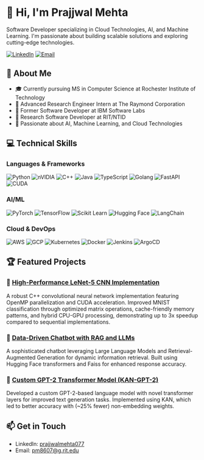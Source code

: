 # 👋 Hi, I'm Prajjwal Mehta

Software Developer specializing in Cloud Technologies, AI, and Machine Learning. I'm passionate about building scalable solutions and exploring cutting-edge technologies.

[![LinkedIn](https://img.shields.io/badge/LinkedIn-0077B5?style=for-the-badge&logo=linkedin&logoColor=white)](https://linkedin.com/in/prajjwalmehta077)
[![Email](https://img.shields.io/badge/Email-D14836?style=for-the-badge&logo=gmail&logoColor=white)](mailto:pm8607@g.rit.edu)

## 🚀 About Me
- 🎓 Currently pursuing MS in Computer Science at Rochester Institute of Technology
- 💼 Advanced Research Engineer Intern at The Raymond Corporation
- 🌟 Former Software Developer at IBM Software Labs
- 🔬 Research Software Developer at RIT/NTID
- 🎯 Passionate about AI, Machine Learning, and Cloud Technologies

## 💻 Technical Skills

### Languages & Frameworks
![Python](https://img.shields.io/badge/Python-3776AB?style=flat-square&logo=python&logoColor=white)
![nVIDIA](https://img.shields.io/badge/cuda-000000.svg?style=for-the-badge&logo=nVIDIA&logoColor=green)
![C++](https://img.shields.io/badge/C++-00599C?style=flat-square&logo=c%2B%2B&logoColor=white)
![Java](https://img.shields.io/badge/Java-ED8B00?style=flat-square&logo=openjdk&logoColor=white)
![TypeScript](https://img.shields.io/badge/TypeScript-007ACC?style=flat-square&logo=typescript&logoColor=white)
![Golang](https://img.shields.io/badge/Go-00ADD8?style=flat-square&logo=go&logoColor=white)
![FastAPI](https://img.shields.io/badge/FastAPI-009688?style=flat-square&logo=fastapi&logoColor=white)
![CUDA](https://img.shields.io/badge/CUDA-76B900?style=flat-square&logo=nvidia&logoColor=white)

### AI/ML
![PyTorch](https://img.shields.io/badge/PyTorch-EE4C2C?style=flat-square&logo=pytorch&logoColor=white)
![TensorFlow](https://img.shields.io/badge/TensorFlow-FF6F00?style=flat-square&logo=tensorflow&logoColor=white)
![Scikit Learn](https://img.shields.io/badge/Scikit_Learn-F7931E?style=flat-square&logo=scikit-learn&logoColor=white)
![Hugging Face](https://img.shields.io/badge/🤗_Transformers-FFD21E?style=flat-square)
![LangChain](https://img.shields.io/badge/LangChain-3178C6?style=flat-square)

### Cloud & DevOps
![AWS](https://img.shields.io/badge/AWS-232F3E?style=flat-square&logo=amazon-aws&logoColor=white)
![GCP](https://img.shields.io/badge/GCP-4285F4?style=flat-square&logo=google-cloud&logoColor=white)
![Kubernetes](https://img.shields.io/badge/Kubernetes-326CE5?style=flat-square&logo=kubernetes&logoColor=white)
![Docker](https://img.shields.io/badge/Docker-2496ED?style=flat-square&logo=docker&logoColor=white)
![Jenkins](https://img.shields.io/badge/Jenkins-D24939?style=flat-square&logo=jenkins&logoColor=white)
![ArgoCD](https://img.shields.io/badge/ArgoCD-EF7B4D?style=flat-square&logo=argo&logoColor=white)

## 🏆 Featured Projects

### 🚀 [High-Performance LeNet-5 CNN Implementation](https://github.com/prajjwalmehta123/Lenet5)
A robust C++ convolutional neural network implementation featuring OpenMP parallelization and CUDA acceleration. Improved MNIST classification through optimized matrix operations, cache-friendly memory patterns, and hybrid CPU-GPU processing, demonstrating up to 3x speedup compared to sequential implementations.

### 🤖 [Data-Driven Chatbot with RAG and LLMs](https://github.com/prajjwalmehta123/RAGS-Chatbot)
A sophisticated chatbot leveraging Large Language Models and Retrieval-Augmented Generation for dynamic information retrieval. Built using Hugging Face transformers and Faiss for enhanced response accuracy.

### 📝 [Custom GPT-2 Transformer Model (KAN-GPT-2)](https://github.com/prajjwalmehta123/KAN-GPT-2)
Developed a custom GPT-2-based language model with novel transformer layers for improved text generation tasks. Implemented using KAN, which led to better accuracy with (~25% fewer) non-embedding weights.

## 📫 Get in Touch
- LinkedIn: [prajjwalmehta077](https://linkedin.com/in/prajjwalmehta077)
- Email: pm8607@g.rit.edu

